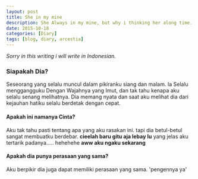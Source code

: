 ```yaml
---
layout: post
title: She in my mine
description: She Always in my mine, but why i thinking her along time.
date: 2015-10-18
categories: [Diary]
tags: [blog, diary, arcestia]
---
```

*Sorry in this writing i will write in Indonesian.*

### Siapakah Dia?

Seseorang yang selalu muncul dalam pikiranku siang dan malam.
Ia Selalu menggangguku Dengan Wajahnya yang Imut, dan tak tahu kenapa aku selalu senang melihatnya.
Dia memang nyata dan saat aku melihat dia dari kejauhan hatiku selalu berdetak dengan cepat.

#### Apakah ini namanya Cinta?

Aku tak tahu pasti tentang apa yang aku rasakan ini.
tapi dia betul-betul sangat membuatku berdebar. **cieelah baru gitu aja lebay lu**
yang jelas aku tertarik padanya..... hehehehe **aww aku ngaku sekarang**

#### Apakah dia punya perasaan yang sama?

Aku berpikir dia juga dapat memiliki perasaan yang sama. 'pengennya ya'
